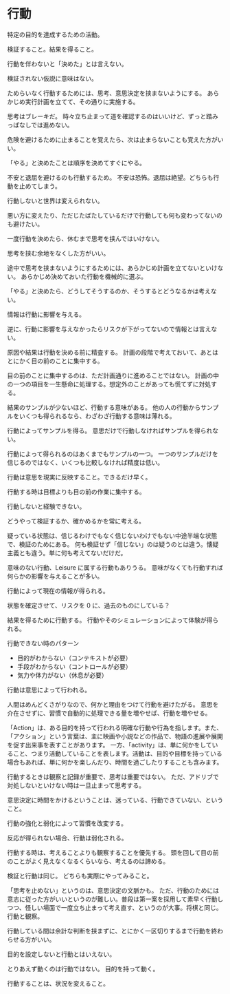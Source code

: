 # 行動

特定の目的を達成するための活動。

検証すること。結果を得ること。

行動を伴わないと「決めた」とは言えない。

検証されない仮説に意味はない。

ためらいなく行動するためには、思考、意思決定を挟まないようにする。
あらかじめ実行計画を立てて、その通りに実施する。

思考はブレーキだ。
時々立ち止まって道を確認するのはいいけど、ずっと踏みっぱなしでは進めない。

危険を避けるために止まることを覚えたら、次は止まらないことも覚えた方がいい。

「やる」と決めたことは順序を決めてすぐにやる。

不安と退屈を避けるのも行動するため。
不安は恐怖。退屈は絶望。どちらも行動を止めてしまう。

行動しないと世界は変えられない。

悪い方に変えたり、ただじたばたしているだけで行動しても何も変わってないのも避けたい。

一度行動を決めたら、休むまで思考を挟んではいけない。

思考を挟む余地をなくした方がいい。

途中で思考を挟まないようにするためには、あらかじめ計画を立てないといけない。
あらかじめ決めておいた行動を機械的に選ぶ。

「やる」と決めたら、どうしてそうするのか、そうするとどうなるかは考えない。

情報は行動に影響を与える。

逆に、行動に影響を与えなかったらリスクが下がってないので情報とは言えない。

原因や結果は行動を決める前に精査する。
計画の段階で考えておいて、あとはとにかく目の前のことに集中する。

目の前のことに集中するのは、ただ計画通りに進めることではない。
計画の中の一つの項目を一生懸命に処理する。想定外のことがあっても慌てずに対処する。

結果のサンプルが少ないほど、行動する意味がある。
他の人の行動からサンプルをいくつも得られるなら、わざわざ行動する意味は薄れる。

行動によってサンプルを得る。
意思だけで行動しなければサンプルを得られない。

行動によって得られるのはあくまでもサンプルの一つ。
一つのサンプルだけを信じるのではなく、いくつも比較しなければ精度は低い。

行動は意思を現実に反映すること。できるだけ早く。

行動する時は目標よりも目の前の作業に集中する。

行動しないと経験できない。

どうやって検証するか、確かめるかを常に考える。

疑っている状態は、信じるわけでもなく信じないわけでもない中途半端な状態で、検証のためにある。
何も検証せず「信じない」のは疑うのとは違う。懐疑主義とも違う。単に何も考えてないだけだ。

意味のない行動、Leisure に属する行動もありうる。
意味がなくても行動すれば何らかの影響を与えることが多い。

行動によって現在の情報が得られる。

状態を確定させて、リスクを 0 に、過去のものにしている？

結果を得るために行動する。
行動やそのシミュレーションによって体験が得られる。

行動できない時のパターン

- 目的がわからない（コンテキストが必要）
- 手段がわからない（コントロールが必要）
- 気力や体力がない（休息が必要）

行動は意思によって行われる。

人間はめんどくさがりなので、何かと理由をつけて行動を避けたがる。
意思を介在させずに、習慣で自動的に処理できる量を増やせば、行動を増やせる。

「Action」は、ある目的を持って行われる明確な行動や行為を指します。また、「アクション」という言葉は、主に映画や小説などの作品で、物語の進展や展開を促す出来事を表すことがあります。
一方、「activity」は、単に何かをしていること、つまり活動していることを表します。活動は、目的や目標を持っている場合もあれば、単に何かを楽しんだり、時間を過ごしたりすることも含みます。

行動するときは観察と記録が重要で、思考は重要ではない。
ただ、アドリブで対処しないといけない時は一旦止まって思考する。

意思決定に時間をかけるということは、迷っている、行動できていない、ということ。

行動の強化と弱化によって習慣を改変する。

反応が得られない場合、行動は弱化される。

行動する時は、考えることよりも観察することを優先する。
頭を回して目の前のことがよく見えなくなるくらいなら、考えるのは諦める。

検証と行動は同じ。
どちらも実際にやってみること。

「思考を止めない」というのは、意思決定の文脈かも。
ただ、行動のためには意志に従った方がいいというのが難しい。普段は第一案を採用して素早く行動しつつ、怪しい場面で一度立ち止まって考え直す、というのが大事。将棋と同じ。行動と観察。

行動している間は余計な判断を挟まずに、とにかく一区切りするまで行動を終わらせる方がいい。

目的を設定しないと行動とはいえない。

とりあえず動くのは行動ではない。
目的を持って動く。

行動することは、状況を変えること。
